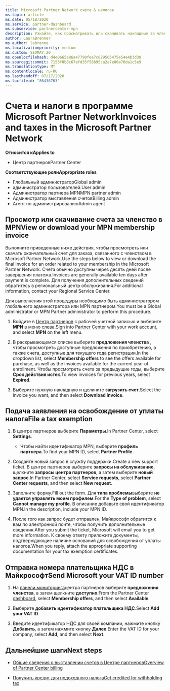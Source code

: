 ```yaml
---
title: Microsoft Partner Network счета & налогов
ms.topic: article
ms.date: 05/18/2020
ms.service: partner-dashboard
ms.subservice: partnercenter-mpn
description: Узнайте, как просматривать или скачивать накладные за членство в MPN, как выключать налоговые исключения, а также как отправить корпорации Майкрософт свой ИДЕНТИФИКАЦИОНный номер.
author: LauraBrenner
ms.author: labrenne
ms.localizationpriority: medium
ms.custom: SEOMAY.20
ms.openlocfilehash: d4e0665a86a47790fea7c829505475e54e4b3d38
ms.sourcegitcommit: 7153f0b8c67efd35f58695ca2a7e00e70da1c5e9
ms.translationtype: MT
ms.contentlocale: ru-RU
ms.lasthandoff: 07/17/2020
ms.locfileid: "86436763"
---
```

# <a name="invoices-and-taxes-in-the-microsoft-partner-network"></a><span data-ttu-id="349b4-103">Счета и налоги в программе Microsoft Partner Network</span><span class="sxs-lookup"><span data-stu-id="349b4-103">Invoices and taxes in the Microsoft Partner Network</span></span>

<span data-ttu-id="349b4-104">**Относится к**</span><span class="sxs-lookup"><span data-stu-id="349b4-104">**Applies to**</span></span>

- <span data-ttu-id="349b4-105">Центр партнеров</span><span class="sxs-lookup"><span data-stu-id="349b4-105">Partner Center</span></span>

<span data-ttu-id="349b4-106">**Соответствующие роли**</span><span class="sxs-lookup"><span data-stu-id="349b4-106">**Appropriate roles**</span></span>

- <span data-ttu-id="349b4-107">Глобальный администратор</span><span class="sxs-lookup"><span data-stu-id="349b4-107">Global admin</span></span>
- <span data-ttu-id="349b4-108">администратор пользователей.</span><span class="sxs-lookup"><span data-stu-id="349b4-108">User admin</span></span>
- <span data-ttu-id="349b4-109">Администратор партнера MPN</span><span class="sxs-lookup"><span data-stu-id="349b4-109">MPN partner admin</span></span>
- <span data-ttu-id="349b4-110">Администратор выставления счетов</span><span class="sxs-lookup"><span data-stu-id="349b4-110">Billing admin</span></span>
- <span data-ttu-id="349b4-111">Агент по администрированию</span><span class="sxs-lookup"><span data-stu-id="349b4-111">Admin agent</span></span>

## <a name="view-or-download-your-mpn-membership-invoice"></a><span data-ttu-id="349b4-112">Просмотр или скачивание счета за членство в MPN</span><span class="sxs-lookup"><span data-stu-id="349b4-112">View or download your MPN membership invoice</span></span>

<span data-ttu-id="349b4-113">Выполните приведенные ниже действия, чтобы просмотреть или скачать окончательный счет для заказа, связанного с членством в Microsoft Partner Network.</span><span class="sxs-lookup"><span data-stu-id="349b4-113">Use the steps below to view or download the final invoice for an order related to your membership in the Microsoft Partner Network.</span></span> <span data-ttu-id="349b4-114">Счета обычно доступны через десять дней после завершения платежа.</span><span class="sxs-lookup"><span data-stu-id="349b4-114">Invoices are generally available ten days after payment is complete.</span></span> <span data-ttu-id="349b4-115">Для получения дополнительных сведений обратитесь в региональный центр обслуживания.</span><span class="sxs-lookup"><span data-stu-id="349b4-115">For additional information, contact your Regional Service Center.</span></span>  

<span data-ttu-id="349b4-116">Для выполнения этой процедуры необходимо быть администратором глобального администратора или MPN партнером.</span><span class="sxs-lookup"><span data-stu-id="349b4-116">You must be a Global administrator or MPN Partner administrator to perform this procedure.</span></span> 

1.  <span data-ttu-id="349b4-117">Войдите в [Центр партнеров](https://partner.microsoft.com/dashboard/home) с рабочей учетной записью и выберите **MPN** в меню слева.</span><span class="sxs-lookup"><span data-stu-id="349b4-117">Sign into [Partner Center](https://partner.microsoft.com/dashboard/home) with your work account, and select **MPN** on the left menu.</span></span>

4.  <span data-ttu-id="349b4-118">В раскрывающемся списке выберите **предложения членства** , чтобы просмотреть доступные предложения по приобретению, а также счета, доступные для текущего года регистрации.</span><span class="sxs-lookup"><span data-stu-id="349b4-118">In the dropdown list, select **Membership offers** to see the offers available for purchase, as well as the invoices available for the current year of enrollment.</span></span> <span data-ttu-id="349b4-119">Чтобы просмотреть счета за предыдущие годы, выберите **Срок действия истек**.</span><span class="sxs-lookup"><span data-stu-id="349b4-119">To view invoices for previous years, select **Expired**.</span></span>

6.  <span data-ttu-id="349b4-120">Выберите нужную накладную и щелкните **загрузить счет**.</span><span class="sxs-lookup"><span data-stu-id="349b4-120">Select the invoice you want, and then select **Download invoice**.</span></span> 

## <a name="file-a-tax-exemption"></a><span data-ttu-id="349b4-121">Подача заявления на освобождение от уплаты налога</span><span class="sxs-lookup"><span data-stu-id="349b4-121">File a tax exemption</span></span>

1.  <span data-ttu-id="349b4-122">В центре партнеров выберите **Параметры**.</span><span class="sxs-lookup"><span data-stu-id="349b4-122">In Partner Center, select **Settings**.</span></span>
    - <span data-ttu-id="349b4-123">Чтобы найти идентификатор MPN, выберите **профиль партнера**.</span><span class="sxs-lookup"><span data-stu-id="349b4-123">To find your MPN ID, select **Partner Profile**.</span></span>

2.  <span data-ttu-id="349b4-124">Создайте новый запрос в службу поддержки.</span><span class="sxs-lookup"><span data-stu-id="349b4-124">Create a new support ticket.</span></span> <span data-ttu-id="349b4-125">В центре партнеров выберите **запросы на обслуживание**, щелкните **запросы центра партнеров**, а затем выберите **новый запрос**.</span><span class="sxs-lookup"><span data-stu-id="349b4-125">In Partner Center, select **Service requests**, select **Partner Center requests**, and then select **New request**.</span></span>

3.  <span data-ttu-id="349b4-126">Заполните форму.</span><span class="sxs-lookup"><span data-stu-id="349b4-126">Fill out the form.</span></span> <span data-ttu-id="349b4-127">Для **типа проблемы**выберите **не удается управлять моим профилем**.</span><span class="sxs-lookup"><span data-stu-id="349b4-127">For the **Type of problem**, select **Cannot manage my profile**.</span></span> <span data-ttu-id="349b4-128">В описание добавьте свой идентификатор MPN.</span><span class="sxs-lookup"><span data-stu-id="349b4-128">In the description, include your MPN ID.</span></span>

4.  <span data-ttu-id="349b4-129">После того как запрос будет отправлен, Майкрософт обратится к вам по электронной почте, чтобы получить дополнительные сведения.</span><span class="sxs-lookup"><span data-stu-id="349b4-129">After you submit the ticket, Microsoft will email you to get more information.</span></span> <span data-ttu-id="349b4-130">К своему ответу приложите документы, подтверждающие наличие оснований для освобождения от уплаты налогов.</span><span class="sxs-lookup"><span data-stu-id="349b4-130">When you reply, attach the appropriate supporting documentation for your tax exemption certificates.</span></span>

## <a name="send-microsoft-your-vat-id-number"></a><span data-ttu-id="349b4-131">Отправка номера плательщика НДС в Майкрософт</span><span class="sxs-lookup"><span data-stu-id="349b4-131">Send Microsoft your VAT ID number</span></span>

1.  <span data-ttu-id="349b4-132">На [панели мониторинга](https://partner.microsoft.com/dashboard/home)центра партнеров выберите **предложения членства**, а затем щелкните **доступно**.</span><span class="sxs-lookup"><span data-stu-id="349b4-132">From the Partner Center [dashboard](https://partner.microsoft.com/dashboard/home), select **Membership offers**, and then select **Available**.</span></span> 

2.  <span data-ttu-id="349b4-133">Выберите **добавить идентификатор плательщика НДС**.</span><span class="sxs-lookup"><span data-stu-id="349b4-133">Select **Add your VAT ID**.</span></span> 

3.  <span data-ttu-id="349b4-134">Введите идентификатор НДС для своей компании, нажмите кнопку **Добавить**, а затем нажмите кнопку **Далее**.</span><span class="sxs-lookup"><span data-stu-id="349b4-134">Enter the VAT ID for your company, select **Add**, and then select **Next**.</span></span> 

## <a name="next-steps"></a><span data-ttu-id="349b4-135">Дальнейшие шаги</span><span class="sxs-lookup"><span data-stu-id="349b4-135">Next steps</span></span>

- [<span data-ttu-id="349b4-136">Общие сведения о выставлении счетов в Центре партнеров</span><span class="sxs-lookup"><span data-stu-id="349b4-136">Overview of Partner Center billing</span></span>](billing-basics.md)

- [<span data-ttu-id="349b4-137">Получить кредит для подоходного налога</span><span class="sxs-lookup"><span data-stu-id="349b4-137">Get credited for withholding tax</span></span>](withholding-tax-credit-form.md)